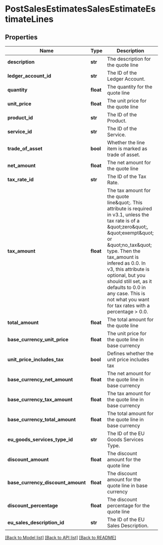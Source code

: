 # PostSalesEstimatesSalesEstimateEstimateLines

## Properties
Name | Type | Description | Notes
------------ | ------------- | ------------- | -------------
**description** | **str** | The description for the quote line | 
**ledger_account_id** | **str** | The ID of the Ledger Account. | 
**quantity** | **float** | The quantity for the quote line | 
**unit_price** | **float** | The unit price for the quote line | 
**product_id** | **str** | The ID of the Product. | [optional] 
**service_id** | **str** | The ID of the Service. | [optional] 
**trade_of_asset** | **bool** | Whether the line item is marked as trade of asset. | [optional] 
**net_amount** | **float** | The net amount for the quote line | [optional] 
**tax_rate_id** | **str** | The ID of the Tax Rate. | [optional] 
**tax_amount** | **float** | The tax amount for the quote line\&quot;. This attribute is required in v3.1, unless the tax rate is of a \&quot;zero\&quot;, \&quot;exempt\&quot; or \&quot;no_tax\&quot; type. Then the tax_amount is infered as 0.0. In v3, this attribute is optional, but you should still set, as it defaults to 0.0 in any case. This is not what you want for tax rates with a percentage &gt; 0.0. | [optional] 
**total_amount** | **float** | The total amount for the quote line | [optional] 
**base_currency_unit_price** | **float** | The unit price for the quote line in base currency | [optional] 
**unit_price_includes_tax** | **bool** | Defines whether the unit price includes tax | [optional] 
**base_currency_net_amount** | **float** | The net amount for the quote line in base currency | [optional] 
**base_currency_tax_amount** | **float** | The tax amount for the quote line in base currency | [optional] 
**base_currency_total_amount** | **float** | The total amount for the quote line in base currency | [optional] 
**eu_goods_services_type_id** | **str** | The ID of the EU Goods Services Type. | [optional] 
**discount_amount** | **float** | The discount amount for the quote line | [optional] 
**base_currency_discount_amount** | **float** | The discount amount for the quote line in base currency | [optional] 
**discount_percentage** | **float** | The discount percentage for the quote line | [optional] 
**eu_sales_description_id** | **str** | The ID of the EU Sales Description. | [optional] 

[[Back to Model list]](../README.md#documentation-for-models) [[Back to API list]](../README.md#documentation-for-api-endpoints) [[Back to README]](../README.md)


